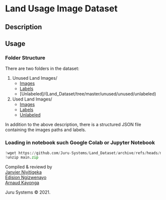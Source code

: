 # Land Usage Image Dataset
## Description

## Usage
### Folder Structure
There are two folders in the dataset:
1. Unused Land Images/
    - [Images](Land_Dataset/tree/master/unused/images)
    - [Labels](Land_Dataset/tree/master/unused/unused/labels)
    - [Unlabeled]/(Land_Dataset/tree/master/unused/unused/unlabeled)
2. Used Land Images/
    - [Images](Land_Dataset/tree/master/unused/used/images)
    - [Labels](Land_Dataset/tree/master/unused/used/labels)
    - [Unlabeled](Land_Dataset/tree/master/unused/used/unlabeled)

In addition to the above description, there is a structured JSON file containing the images paths and labels.

### Loading in notebook such Google Colab or Jupyter Notebook
```python
!wget https://github.com/Juru-Systems/Land_Dataset/archive/refs/heads/main.zip
!unzip main.zip
```



Compiled & reviewd by \
[Janvier Niyitigeka](https://github.com/Eng-Janvier)\
[Edision Ngizwenayo](https://github.com/cavaniv12345)\
[Arnaud Kayonga](https://github.com/agent87)

Juru Systems © 2021.
